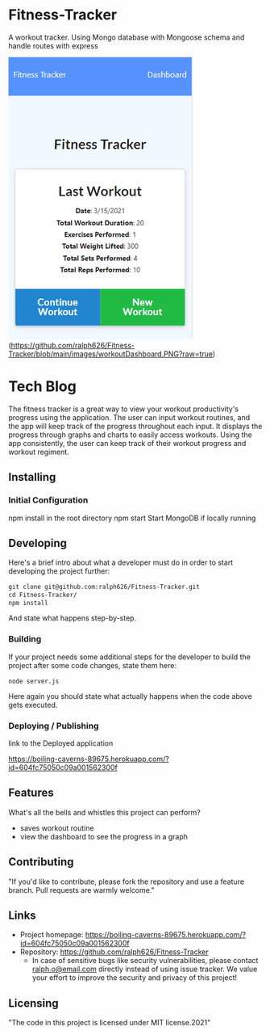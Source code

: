 # Fitness-Tracker

A workout tracker. Using Mongo database with Mongoose schema and handle routes with express

![Logo of the project](https://github.com/ralph626/Fitness-Tracker/blob/main/images/homepage.PNG?raw=true)
(https://github.com/ralph626/Fitness-Tracker/blob/main/images/workoutDashboard.PNG?raw=true)

# Tech Blog

The fitness tracker is a great way to view your workout productivity's progress using the application. The user can input workout routines, and the app will keep track of the progress throughout each input. It displays the progress through graphs and charts to easily access workouts. Using the app consistently, the user can keep track of their workout progress and workout regiment.

## Installing

### Initial Configuration

npm install in the root directory
npm start
Start MongoDB if locally running

## Developing

Here's a brief intro about what a developer must do in order to start developing
the project further:

```shell
git clone git@github.com:ralph626/Fitness-Tracker.git
cd Fitness-Tracker/
npm install
```

And state what happens step-by-step.

### Building

If your project needs some additional steps for the developer to build the
project after some code changes, state them here:

```shell
node server.js
```

Here again you should state what actually happens when the code above gets
executed.

### Deploying / Publishing

link to the Deployed application

https://boiling-caverns-89675.herokuapp.com/?id=604fc75050c09a001562300f

## Features

What's all the bells and whistles this project can perform?

- saves workout routine
- view the dashboard to see the progress in a graph

## Contributing

"If you'd like to contribute, please fork the repository and use a feature
branch. Pull requests are warmly welcome."

## Links

- Project homepage: https://boiling-caverns-89675.herokuapp.com/?id=604fc75050c09a001562300f
- Repository: https://github.com/ralph626/Fitness-Tracker
  - In case of sensitive bugs like security vulnerabilities, please contact
    ralph.o@email.com directly instead of using issue tracker. We value your effort
    to improve the security and privacy of this project!

## Licensing

"The code in this project is licensed under MIT license.2021"
